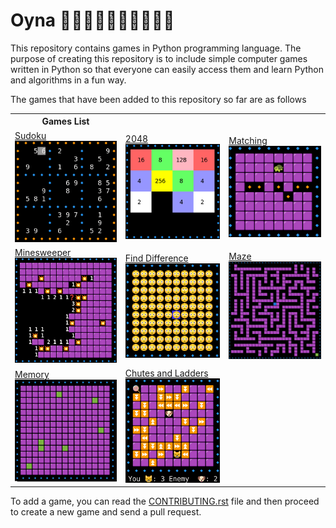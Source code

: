 # Oyna 💃🏻🕺🏻💃🏿🕺🏿💃🕺
This repository contains games in Python programming language. The purpose of creating this repository is to include simple computer games written in Python so that everyone can easily access them and learn Python and algorithms in a fun way.

The games that have been added to this repository so far are as follows

<table>
<th>Games List</th>
   <tr>
      <td><a href="./docs/sudoku.md"> Sudoku </a> </br><img src="./docs/images/sudoku.png" alt="Sudoku" style="width:250px;"/> </td>
      <td><a href="./docs/2048.md">2048</a> </br><img src="./docs/images/2048.png" alt="2048" style="width:250px;"/> </td>
      <td><a href="./docs/matching.md">Matching</a> </br><img src="./docs/images/matching.png" alt="Matching" style="width:250px;"/> </td>
   </tr>
   <tr>
      <td><a href="./docs/minesweeper.md"> Minesweeper </a></br><img src="./docs/images/minesweeper.png" alt="Minesweeper" style="width:250px;"/> </td>
      <td><a href="./docs/find_difference.md">Find Difference </a></br><img src="./docs/images/find_difference.png" alt="Find Difference" style="width:250px;"/> </td>
      <td><a href="./docs/maze.md"> Maze</a> </br><img src="./docs/images/maze.png" alt="Maze" style="width:250px;"/> </td>
   </tr>
   <tr>
      <td><a href="./docs/memory.md"> Memory </a></br><img src="./docs/images/memory.png" alt="Memory" style="width:250px;"/> </td>
      <td><a href="./src/oyna/chutes_and_ladders/"> Chutes and Ladders </a></br><img src="./docs/images/chutes_and_ladders.png" alt="Chutes and Ladders" style="width:250px;"/> </td>
   </tr>

</table>



To add a game, you can read the [CONTRIBUTING.rst](./CONTRIBUTING.rst) file and then proceed to create a new game and send a pull request.
